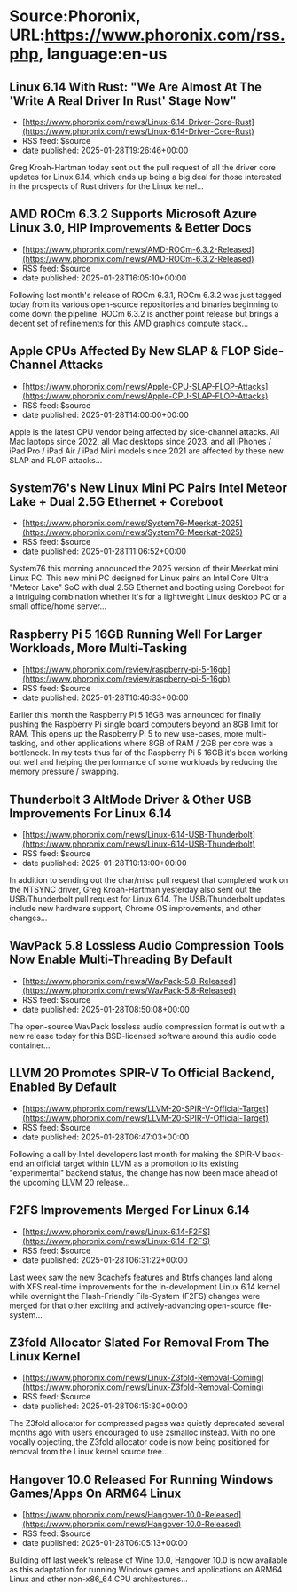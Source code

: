 # Source:Phoronix, URL:https://www.phoronix.com/rss.php, language:en-us

## Linux 6.14 With Rust: "We Are Almost At The 'Write A Real Driver In Rust' Stage Now"
 - [https://www.phoronix.com/news/Linux-6.14-Driver-Core-Rust](https://www.phoronix.com/news/Linux-6.14-Driver-Core-Rust)
 - RSS feed: $source
 - date published: 2025-01-28T19:26:46+00:00

Greg Kroah-Hartman today sent out the pull request of all the driver core updates for Linux 6.14, which ends up being a big deal for those interested in the prospects of Rust drivers for the Linux kernel...

## AMD ROCm 6.3.2 Supports Microsoft Azure Linux 3.0, HIP Improvements & Better Docs
 - [https://www.phoronix.com/news/AMD-ROCm-6.3.2-Released](https://www.phoronix.com/news/AMD-ROCm-6.3.2-Released)
 - RSS feed: $source
 - date published: 2025-01-28T16:05:10+00:00

Following last month's release of ROCm 6.3.1, ROCm 6.3.2 was just tagged today from its various open-source repositories and binaries beginning to come down the pipeline. ROCm 6.3.2 is another point release but brings a decent set of refinements for this AMD graphics compute stack...

## Apple CPUs Affected By New SLAP & FLOP Side-Channel Attacks
 - [https://www.phoronix.com/news/Apple-CPU-SLAP-FLOP-Attacks](https://www.phoronix.com/news/Apple-CPU-SLAP-FLOP-Attacks)
 - RSS feed: $source
 - date published: 2025-01-28T14:00:00+00:00

Apple is the latest CPU vendor being affected by side-channel attacks. All Mac laptops since 2022, all Mac desktops since 2023, and all iPhones / iPad Pro / iPad Air / iPad Mini models since 2021 are affected by these new SLAP and FLOP attacks...

## System76's New Linux Mini PC Pairs Intel Meteor Lake + Dual 2.5G Ethernet + Coreboot
 - [https://www.phoronix.com/news/System76-Meerkat-2025](https://www.phoronix.com/news/System76-Meerkat-2025)
 - RSS feed: $source
 - date published: 2025-01-28T11:06:52+00:00

System76 this morning announced the 2025 version of their Meerkat mini Linux PC. This new mini PC designed for Linux pairs an Intel Core Ultra "Meteor Lake" SoC with dual 2.5G Ethernet and booting using Coreboot for a intriguing combination whether it's for a lightweight Linux desktop PC or a small office/home server...

## Raspberry Pi 5 16GB Running Well For Larger Workloads, More Multi-Tasking
 - [https://www.phoronix.com/review/raspberry-pi-5-16gb](https://www.phoronix.com/review/raspberry-pi-5-16gb)
 - RSS feed: $source
 - date published: 2025-01-28T10:46:33+00:00

Earlier this month the Raspberry Pi 5 16GB was announced for finally pushing the Raspberry Pi single board computers beyond an 8GB limit for RAM. This opens up the Raspberry Pi 5 to new use-cases, more multi-tasking, and other applications where 8GB of RAM / 2GB per core was a bottleneck. In my tests thus far of the Raspberry Pi 5 16GB it's been working out well and helping the performance of some workloads by reducing the memory pressure / swapping.

## Thunderbolt 3 AltMode Driver & Other USB Improvements For Linux 6.14
 - [https://www.phoronix.com/news/Linux-6.14-USB-Thunderbolt](https://www.phoronix.com/news/Linux-6.14-USB-Thunderbolt)
 - RSS feed: $source
 - date published: 2025-01-28T10:13:00+00:00

In addition to sending out the char/misc pull request that completed work on the NTSYNC driver, Greg Kroah-Hartman yesterday also sent out the USB/Thunderbolt pull request for Linux 6.14. The USB/Thunderbolt updates include new hardware support, Chrome OS improvements, and other changes...

## WavPack 5.8 Lossless Audio Compression Tools Now Enable Multi-Threading By Default
 - [https://www.phoronix.com/news/WavPack-5.8-Released](https://www.phoronix.com/news/WavPack-5.8-Released)
 - RSS feed: $source
 - date published: 2025-01-28T08:50:08+00:00

The open-source WavPack lossless audio compression format is out with a new release today for this BSD-licensed software around this audio code container...

## LLVM 20 Promotes SPIR-V To Official Backend, Enabled By Default
 - [https://www.phoronix.com/news/LLVM-20-SPIR-V-Official-Target](https://www.phoronix.com/news/LLVM-20-SPIR-V-Official-Target)
 - RSS feed: $source
 - date published: 2025-01-28T06:47:03+00:00

Following a call by Intel developers last month for making the SPIR-V back-end an official target within LLVM as a promotion to its existing "experimental" backend status, the change has now been made ahead of the upcoming LLVM 20 release...

## F2FS Improvements Merged For Linux 6.14
 - [https://www.phoronix.com/news/Linux-6.14-F2FS](https://www.phoronix.com/news/Linux-6.14-F2FS)
 - RSS feed: $source
 - date published: 2025-01-28T06:31:22+00:00

Last week saw the new Bcachefs features and Btrfs changes land along with XFS real-time improvements for the in-development Linux 6.14 kernel while overnight the Flash-Friendly File-System (F2FS) changes were merged for that other exciting and actively-advancing open-source file-system...

## Z3fold Allocator Slated For Removal From The Linux Kernel
 - [https://www.phoronix.com/news/Linux-Z3fold-Removal-Coming](https://www.phoronix.com/news/Linux-Z3fold-Removal-Coming)
 - RSS feed: $source
 - date published: 2025-01-28T06:15:30+00:00

The Z3fold allocator for compressed pages was quietly deprecated several months ago with users encouraged to use zsmalloc instead. With no one vocally objecting, the Z3fold allocator code is now being positioned for removal from the Linux kernel source tree...

## Hangover 10.0 Released For Running Windows Games/Apps On ARM64 Linux
 - [https://www.phoronix.com/news/Hangover-10.0-Released](https://www.phoronix.com/news/Hangover-10.0-Released)
 - RSS feed: $source
 - date published: 2025-01-28T06:05:13+00:00

Building off last week's release of Wine 10.0, Hangover 10.0 is now available as this adaptation for running Windows games and applications on ARM64 Linux and other non-x86_64 CPU architectures...

